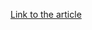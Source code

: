 [Link to the article](https://blog.apnic.net/2021/10/21/how-to-threat-hunting-and-threat-intelligence/)
